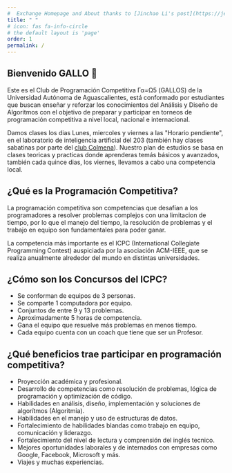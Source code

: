 ```yaml
---
#  Exchange Homepage and About thanks to [Jinchao Li's post](https://jekyll-theme-chirpy-taupe.vercel.app/blog/exchange-homepage-and-about/) and the [github issue 711](https://github.com/cotes2020/jekyll-theme-chirpy/issues/711)
title: " "
# icon: fas fa-info-circle 
# the default layout is 'page'
order: 1
permalink: /
---
```


## Bienvenido GALLO 🐓

Este es el Club de Programación Competitiva Γα=Ω5 (GALLOS) de la Universidad Autónoma de Aguascalientes, está conformado por estudiantes que buscan enseñar y reforzar los conocimientos del Análisis y Diseño de Algoritmos con el objetivo de preparar y participar en torneos de programación competitiva a nivel local, nacional e internacional.

Damos clases los dias Lunes, miercoles y viernes a las "Horario pendiente", en el laboratorio de inteligencia artificial del 203 (también hay clases sabatinas por parte del [club Colmena](https://linktr.ee/colmena.oficial)). Nuestro plan de estudios se basa en clases teoricas y practicas donde aprenderas temás básicos y avanzados, también cada quince dias, los viernes, llevamos a cabo una competencia local. 


## ¿Qué es la Programación Competitiva?

La programación competitiva son competencias que desafían a los programadores a resolver problemas complejos con una limitacion de tiempo, por lo que el manejo del tiempo, la resolución de problemas y el trabajo en equipo son fundamentales para poder ganar.

La competencia más importante es el ICPC (International Collegiate Programming Contest) auspiciada por la asociación ACM-IEEE, que se realiza anualmente alrededor del mundo en distintas universidades.

## ¿Cómo son los Concursos del ICPC?

- Se conforman de equipos de 3 personas.
- Se comparte 1 computadora por equipo.
- Conjuntos de entre 9 y 13 problemas.
- Aproximadamente 5 horas de competencia.
- Gana el equipo que resuelve más problemas en menos tiempo.
- Cada equipo cuenta con un coach que tiene que ser un Profesor.

## ¿Qué beneficios trae participar en programación competitiva?

- Proyección académica y profesional.
- Desarrollo de competencias como resolución de problemas, lógica de programación y optimización de código.
- Habilidades en análisis, diseño, implementación y soluciones de algorítmos (Algoritmia).
- Habilidades en el manejo y uso de estructuras de datos.
- Fortalecimiento de habilidades blandas como trabajo en equipo, comunicación y liderazgo.
- Fortalecimiento del nivel de lectura y comprensión del inglés tecnico.
- Mejores oportunidades laborales y de internados con empresas como Google, Facebook, Microsoft y más.
- Viajes y muchas experiencias.